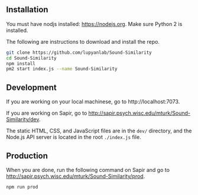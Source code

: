 ## Installation

You must have nodjs installed: https://nodejs.org. Make sure Python 2 is installed.

The following are instructions to download and install the repo.

```sh
git clone https://github.com/lupyanlab/Sound-Similarity 
cd Sound-Similarity 
npm install
pm2 start index.js --name Sound-Similarity 
```

## Development

If you are working on your local machinese, go to http://localhost:7073.

If you are working on Sapir, go to http://sapir.psych.wisc.edu/mturk/Sound-Similarity/dev.

The static HTML, CSS, and JavaScript files are in the `dev/` directory, and the Node.js API server is located in the root `./index.js` file.

## Production

When you are done, run the following command on Sapir and go to http://sapir.psych.wisc.edu/mturk/Sound-Similarity/prod.

```sh
npm run prod
```

